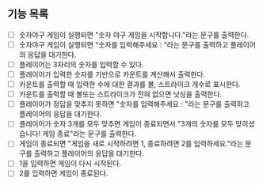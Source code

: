 ## 기능 목록

- [ ] 숫자야구 게임이 실행되면 "숫자 야구 게임을 시작합니다."라는 문구를 출력한다.
- [ ] 숫자야구 게임이 실행되면 "숫자를 입력해주세요 : "라는 문구를 출력하고 플레이어의 응답을 대기한다.
- [ ] 플레이어는 3자리의 숫자를 입력할 수 있다.
- [ ] 플레이어가 입력한 숫자를 기반으로 카운트를 계산해서 출력한다.
- [ ] 카운트를 출력할 때 입력한 수에 대한 결과를 볼, 스트라이크 개수로 표시한다.
- [ ] 카운트를 출력할 때 볼또는 스트라이크가 전혀 없으면 낫싱을 출력한다.
- [ ] 플레이어가 정답을 맞추지 못하면 "숫자를 입력해주세요 : "라는 문구를 출력하고 플레이어의 응답을 대기한다.
- [ ] 플레이어가 숫자 3개를 모두 맞추면 게임이 종료되면서 "3개의 숫자를 모두 맞히셨습니다! 게임 종료"라는 문구를 출력한다.
- [ ] 게임이 종료되면 "게임을 새로 시작하려면 1, 종료하려면 2를 입력하세요."라는 문구를 출력하고 플레이어의 응답을 대기한다.
- [ ] 1을 입력하면 게임이 다시 시작된다.
- [ ] 2를 입력하면 게임이 종료된다.
